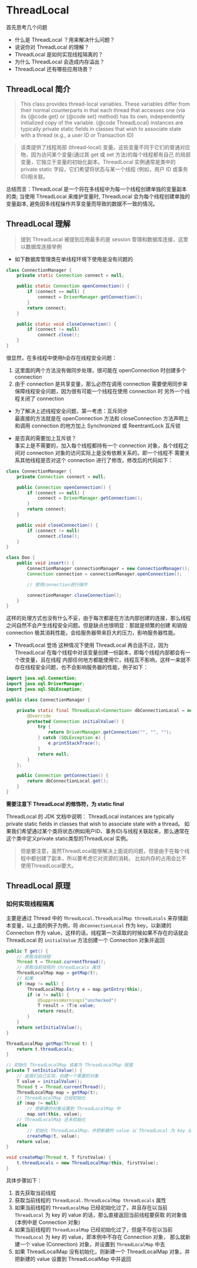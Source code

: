 # ThreadLocal
首先思考几个问题  
* 什么是 ThreadLocal ？用来解决什么问题？  
* 说说你对 ThreadLocal 的理解？  
* ThreadLocal 是如何实现线程隔离的？  
* 为什么 ThreadLocal 会造成内存溢出？  
* ThreadLocal 还有哪些应用场景？

## ThreadLocal 简介
>This class provides thread-local variables. These variables differ from their normal counterparts in that each thread 
>that accesses one (via its {@code get} or {@code set} method) has its own, independently initialized copy of the 
>variable. {@code ThreadLocal} instances are typically private static fields in classes that wish to associate state 
>with a thread (e.g., a user ID or Transaction ID)

>该类提供了线程局部 (thread-local) 变量。这些变量不同于它们的普通对应物，因为访问某个变量(通过其 get 或 set 方法)的每个线程都有自己
>的局部变量，它独立于变量的初始化副本。ThreadLocal 实例通常是类中的 private static 字段，它们希望将状态与某一个线程
>(例如，用户 ID 或事务 ID)相关联。

总结而言：ThreadLocal 是一个将在多线程中为每一个线程创建单独的变量副本的类; 当使用 ThreadLocal 来维护变量时, 
ThreadLocal 会为每个线程创建单独的变量副本, 避免因多线程操作共享变量而导致的数据不一致的情况。

## ThreadLocal 理解
>提到 ThreadLocal 被提到应用最多的是 session 管理和数据库连接，这里以数据库连接举例

* 如下数据库管理类在单线程环境下使用是没有问题的
```java
class ConnectionManager {
    private static Connection connect = null;

    public static Connection openConnection() {
        if (connect == null) {
            connect = DriverManager.getConnection();
        }
        return connect;
    }

    public static void closeConnection() {
        if (connect != null)
            connect.close();
    }
}
```
很显然，在多线程中使用h会存在线程安全问题：
1. 这里面的两个方法没有做同步处理，很可能在 openConnection 时创建多个connection
2. 由于 connection 是共享变量，那么必然在调用 connection 需要使用同步来保障线程安全问题，因为很有可能一个线程在使用 connection 时
另外一个线程关闭了 connection

* 为了解决上述线程安全问题，第一考虑：互斥同步  
最直接的方法就是在 openConnection 方法和 closeConnection 方法声明上和调用 connection 的地方加上 
Synchronized 或 ReentrantLock 互斥锁

* 是否真的需要加上互斥锁？  
事实上是不需要的，加入每个线程都持有一个 connection 对象，各个线程之间对 connection 对象的访问实际上是没有依赖关系的，即一个线程不
需要关系其他线程是否对这个 connection 进行了修改，修改后的代码如下：
```java
class ConnectionManager {
    private Connection connect = null;

    public Connection openConnection() {
        if (connect == null) {
            connect = DriverManager.getConnection();
        }
        return connect;
    }

    public void closeConnection() {
        if (connect != null)
            connect.close();
    }
}

class Dao {
    public void insert() {
        ConnectionManager connectionManager = new ConnectionManager();
        Connection connection = connectionManager.openConnection();

        // 使用connection进行操作

        connectionManager.closeConnection();
    }
}
```
这样的处理方式也没有什么不妥，由于每次都是在方法内部创建的连接，那么线程之间自然不会产生线程安全问题。但是缺点也很明显：那就是频繁的创建
和销毁 connection 极其消耗性能，会给服务器带来巨大的压力，影响服务器性能。

* ThreadLocal 登场
这种情况下使用 ThreadLocal 再合适不过，因为 ThreadLocal 在每个线程中对该变量创建一份副本，即每个线程内部都会有一个改变量，且在线程
内部任何地方都能使用它，线程互不影响，这样一来就不存在线程安全问题，也不会影响服务器的性能，例子如下：
```java
import java.sql.Connection;
import java.sql.DriverManager;
import java.sql.SQLException;

public class ConnectionManager {

    private static final ThreadLocal<Connection> dbConnectionLocal = new ThreadLocal<Connection>() {
        @Override
        protected Connection initialValue() {
            try {
                return DriverManager.getConnection("", "", "");
            } catch (SQLException e) {
                e.printStackTrace();
            }
            return null;
        }
    };

    public Connection getConnection() {
        return dbConnectionLocal.get();
    }
}
```
**需要注意下 ThreadLocal 的修饰符，为 static final**


ThreadLocal 的 JDK 文档中说明：
ThreadLocal instances are typically private static fields in classes that wish to associate state with a thread。
如果我们希望通过某个类将状态(例如用户ID、事务ID)与线程关联起来，那么通常在这个类中定义private static类型的ThreadLocal 实例。

>但是要注意，虽然ThreadLocal能够解决上面说的问题，但是由于在每个线程中都创建了副本，所以要考虑它对资源的消耗，
>比如内存的占用会比不使用ThreadLocal要大。

## ThreadLocal 原理
### 如何实现线程隔离
主要是通过 Thread 中的 `ThreadLocal.ThreadLocalMap threadLocals` 来存储副本变量，以上面的例子为例，将 `dbConnectionLocal` 作为 
key，以新建的 Connection 作为 value，这样的话，线程第一次读取的时候如果不存在的话就会 ThreadLocal 的 `initialValue` 方法创建一个 
Connection 对象并返回
```java
public T get() {
    // 获取当前线程
    Thread t = Thread.currentThread();
    // 获取当前线程的 threadLocals 属性
    ThreadLocalMap map = getMap(t);
    // 如果
    if (map != null) {
        ThreadLocalMap.Entry e = map.getEntry(this);
        if (e != null) {
            @SuppressWarnings("unchecked")
            T result = (T)e.value;
            return result;
        }
    }
    return setInitialValue();
}

ThreadLocalMap getMap(Thread t) {
    return t.threadLocals;
}

// 初始化 ThreadLocalMap 或者为 ThreadLocalMap 赋值
private T setInitialValue() {
    // 由我们自己实现，创建一个需要的对象
    T value = initialValue();
    Thread t = Thread.currentThread();
    ThreadLocalMap map = getMap(t);
    // ThreadLocalMap 已经初始化
    if (map != null)
        // 把新建的对象设置到 ThreadLocalMap 中
        map.set(this, value);
    // ThreadLocalMap 还未初始化
    else
        // 初始化 ThreadLocalMap，并把新建的 value 以 ThreadLocal 为 key 设置到 ThreadLocalMap 中
        createMap(t, value);
    return value;
}

void createMap(Thread t, T firstValue) {
    t.threadLocals = new ThreadLocalMap(this, firstValue);
}
```
具体步骤如下：
1. 首先获取当前线程
2. 获取当前线程的 `ThreadLocal.ThreadLocalMap threadLocals` 属性
3. 如果当前线程的 `ThreadLocalMap` 已经初始化过了，并且存在以当前 `ThreadLocal` 为 key 的 value 的话，那么直接返回当前线程要获取
的对象值(本例中是 Connection 对象)
4. 如果当前线程的 `ThreadLocalMap` 已经初始化过了，但是不存在以当前 `ThreadLocal` 为 key 的 value，即本例中不存在 Connection 对象，
那么就新建一个 value (Connection) 对象，并设置到 `ThreadLocalMap` 中去
5. 如果 ThreadLocalMap 没有初始化，则新建一个 ThreadLocalMap 对象，并把新建的 value 设置到 ThreadLocalMap 中并返回
